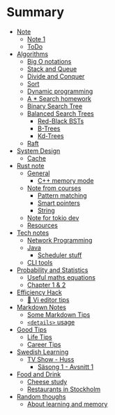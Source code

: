 # Summary

- [Note](./note.md)
  - [Note 1](./note/1.md)
  - [ToDo](./note/todo.md)
- [Algorithms](./algorithms/algorithms.md)
  - [Big O notations](./algorithms/1.md)
  - [Stack and Queue](./algorithms/stack_queue.md)
  - [Divide and Conquer](./algorithms/devide_conquer.md)
  - [Sort](./algorithms/sort.md)
  - [Dynamic programming](./algorithms/dynamic_programming.md)
  - [A * Search homework](./algorithms/a_star_search.md)
  - [Binary Search Tree](./algorithms/binary_search_tree.md)
  - [Balanced Search Trees](./algorithms/balanced_search_tree.md)
    - [Red-Black BSTs](./algorithms/balanced_search_tree/red_black_bst.md)
    - [B-Trees](./algorithms/balanced_search_tree/b_tree.md)
    - [Kd-Trees](./algorithms/balanced_search_tree/kd_tree.md)
  - [Raft](./algorithms/raft.md)
- [System Design]()
  - [Cache](./system_design/cache.md)
- [Rust note](./rust_note/rust.md)
  - [General]()
    - [C++ memory mode](./rust_note/general/cpp_memory_model.md)  
  - [Note from courses]()
    - [Pattern matching](./rust_note/courses/pattern_matching.md)
    - [Smart pointers](./rust_note/courses/smart_pointers.md)
    - [String](./rust_note/courses/string.md)
  - [Note for tokio dev](./rust_note/tokio.md)
  - [Resources](./rust_note/resources.md)
- [Tech notes]()
  - [Network Programming](./tech/network_programming.md)
  - [Java](./tech/java/java.md)
    - [Scheduler stuff](./tech/java/scheduler.md)
  - [CLI tools](./tech/cli_tools.md)
- [Probability and Statistics](./prob_and_stats/mit_course/readme.md)
  - [Useful maths equations](./prob_and_stats/maths.md)
  - [Chapter 1 & 2](./prob_and_stats/mit_course/chapter_1.md)
- [Efficiency Hack]()
  - [📝 Vi editor tips](./efficiency/vi.md)
- [Markdown Notes]()
  - [Some Markdown Tips](./md/md.md)
  - [`<details>` usage](./md/details.md)
- [Good Tips]()
  - [Life Tips](./sub/life_tips.md)
  - [Career Tips](./sub/career_tips.md)
- [Swedish Learning](./swedish/readme.md)
  - [TV Show - Huss](./swedish/shows/huss/huss.md)
    - [Säsong 1 - Avsnitt 1](./swedish/shows/huss/s1a1.md)
- [Food and Drink]()
  - [Cheese study](./food_and_drink/cheese.md)
  - [Restaurants in Stockholm](./food_and_drink/stockholm_restaurants.md)
- [Random thoughs]()
  - [About learning and memory](./random/learning_and_memory.md)